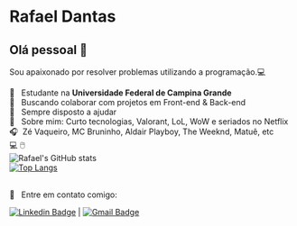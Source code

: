 <!--
**Rafaeldsa/Rafaeldsa** is a ✨ _special_ ✨ repository because its `README.md` (this file) appears on your GitHub profile.

Here are some ideas to get you started:

- 🔭 I’m currently working on ...
- 🌱 I’m currently learning ...
- 👯 I’m looking to collaborate on ...
- 🤔 I’m looking for help with ...
- 💬 Ask me about ...
- 📫 How to reach me: ...
- 😄 Pronouns: ...
- ⚡ Fun fact: ...
-->
<!--
<img width="257x320" src="https://scontent.fcpv4-1.fna.fbcdn.net/v/t1.0-9/s960x960/84208556_2751838064930716_5477743333029707776_o.jpg?_nc_cat=111&_nc_sid=dd7718&_nc_ohc=sB6Wi8RDrEYAX_28dCs&_nc_ht=scontent.fcpv4-1.fna&_nc_tp=7&oh=023c43e101d1366c2b6753f722a4a51e&oe=5F4FEC12">
-->

# Rafael Dantas

## Olá pessoal 👋
Sou apaixonado por resolver problemas utilizando a programação.:computer:

 :notebook:  &nbsp; Estudante na **Universidade Federal de Campina Grande**
 <br/> :purple_heart: &nbsp; Buscando colaborar com projetos em Front-end & Back-end
 <br/> :battery: &nbsp; Sempre disposto a ajudar
 <br/> 💬  &nbsp; Sobre mim: Curto tecnologias, Valorant, LoL, WoW e seriados no Netflix
 <br/> :headphones:  &nbsp;Zé Vaqueiro, MC Bruninho, Aldair Playboy, The Weeknd, Matuê, etc
 <br/> :computer: 🖱️
 <br/> ![Rafael's GitHub stats](https://github-readme-stats.vercel.app/api?username=rafaeldsa&show_icons=true&theme=vue)
 <br/> [![Top Langs](https://github-readme-stats.vercel.app/api/top-langs/?username=anuraghazra&layout=compact)](https://github.com/anuraghazra/github-readme-stats)

 <br/> :email: &nbsp; Entre em contato comigo: 
 
 
 
 [![Linkedin Badge](https://img.shields.io/badge/-RafaelDantas-blue?style=flat-square&logo=Linkedin&logoColor=white&link=https://www.linkedin.com/in/rafaeldsa21/)](https://www.linkedin.com/in/rafaeldsa21) 
| 
[![Gmail Badge](https://img.shields.io/badge/-rafaeldantas461@gmail.com-c14438?style=flat-square&logo=Gmail&logoColor=white&link=mailto:rafaeldantas461@gmail.com)](mailto:rafaeldantas461@gmail.com)
